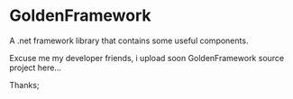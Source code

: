 # GoldenFramework
A .net framework library that contains some useful components.

Excuse me my developer friends, i upload soon GoldenFramework source project here...

Thanks;
